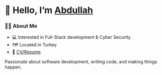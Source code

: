 # 👋 Hello, I’m [Abdullah](https://www.cutlope.dev/)

 
### 🙋‍♂️ About Me
- 💻 Interested in Full-Stack development & Cyber Security
- 🗺️ Located in Turkey
- 📝 [CV/Resume](https://www.cutlope.dev/resume.pdf) 

Passionate about software development, writing code, and making things happen.
 
